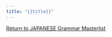 ```yaml
---
title: "{{title}}"
---
```


[Return to JAPANESE Grammar Masterlist](notes/AE/JAPANESE/grammarMasterlist.md)
